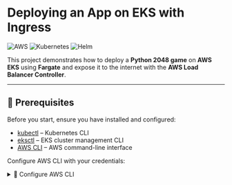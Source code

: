 # Deploying an App on EKS with Ingress

![AWS](https://img.shields.io/badge/AWS-EKS-orange) ![Kubernetes](https://img.shields.io/badge/Kubernetes-blue) ![Helm](https://img.shields.io/badge/Helm-3.0-blue)

This project demonstrates how to deploy a **Python 2048 game** on **AWS EKS** using **Fargate** and expose it to the internet with the **AWS Load Balancer Controller**.

---

## 📌 Prerequisites

Before you start, ensure you have installed and configured:

- [kubectl](https://kubernetes.io/docs/tasks/tools/install-kubectl/) – Kubernetes CLI
- [eksctl](https://eksctl.io/) – EKS cluster management CLI
- [AWS CLI](https://docs.aws.amazon.com/cli/) – AWS command-line interface

Configure AWS CLI with your credentials:

<details>
<summary>🔧 Configure AWS CLI</summary>

```bash
aws configure

## 🛠️ Deployment Steps

### 1️⃣ Create an EKS Cluster (Fargate)

```bash
eksctl create cluster --name demo-cluster --region us-east-1 --fargate
</details>
